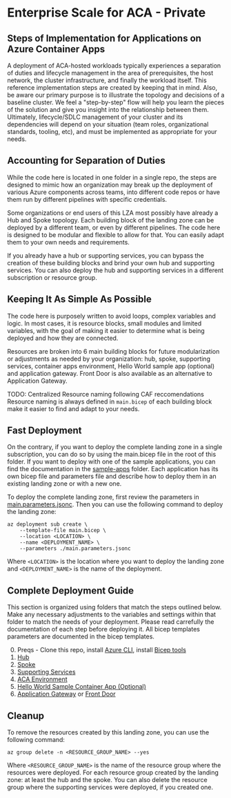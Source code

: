 # Enterprise Scale for ACA - Private 

## Steps of Implementation for Applications on Azure Container Apps

A deployment of ACA-hosted workloads typically experiences a separation of duties and lifecycle management in the area of prerequisites, the host network, the cluster infrastructure, and finally the workload itself. This reference implementation steps are created by keeping that in mind. Also, be aware our primary purpose is to illustrate the topology and decisions of a baseline cluster. We feel a "step-by-step" flow will help you learn the pieces of the solution and give you insight into the relationship between them. Ultimately, lifecycle/SDLC management of your cluster and its dependencies will depend on your situation (team roles, organizational standards, tooling, etc), and must be implemented as appropriate for your needs.

## Accounting for Separation of Duties

While the code here is located in one folder in a single repo, the steps are designed to mimic how an organization may break up the deployment of various Azure components across teams, into different code repos or have them run by different pipelines with specific credentials.

Some organizations or end users of this LZA most possibly have already a Hub and Spoke topology. Each building block of the landing zone can be deployed by a different team, or even by different pipelines. The code here is designed to be modular and flexible to allow for that. You can easily adapt them to your own needs and requirements.

If you already have a hub or supporting services, you can bypass the creation of these building blocks and brind your own hub and supporting services. You can also deploy the hub and supporting services in a different subscription or resource group.

## Keeping It As Simple As Possible

The code here is purposely written to avoid loops, complex variables and logic. In most cases, it is resource blocks, small modules and limited variables, with the goal of making it easier to determine what is being deployed and how they are connected.

Resources are broken into 6 main building blocks for future modularization or adjustments as needed by your organization: hub, spoke, supporting services, container apps environment, Hello World sample app (optional) and application gateway. Front Door is also available as an alternative to Application Gateway.

TODO: Centralized Resource naming following CAF reccomendations
Resource naming is always defined in `main.bicep` of each building block make it easier to find and adapt to your needs.

## Fast Deployment

On the contrary, if you want to deploy the complete landing zone in a single subscription, you can do so by using the main.bicep file in the root of this folder. If you want to deploy with one of the sample applications, you can find the documentation in the [sample-apps](./sample-apps) folder. Each application has its own bicep file and parameters file and describe how to deploy them in an existing landing zone or with a new one.

To deploy the complete landing zone, first review the parameters in [main.parameters.jsonc](./main.parameters.jsonc). Then you can use the following command to deploy the landing zone:

```azcli
az deployment sub create \
    --template-file main.bicep \
    --location <LOCATION> \
    --name <DEPLOYMENT_NAME> \
    --parameters ./main.parameters.jsonc
```
 Where `<LOCATION>` is the location where you want to deploy the landing zone and `<DEPLOYMENT_NAME>` is the name of the deployment.

## Complete Deployment Guide

This section is organized using folders that match the steps outlined below. Make any necessary adjustments to the variables and settings within that folder to match the needs of your deployment. Please read carrefully the documentation of each step before deploying it. All bicep templates parameters are documented in the bicep templates.

0. Preqs - Clone this repo, install [Azure CLI](https://docs.microsoft.com/en-us/cli/azure/install-azure-cli), install [Bicep tools](https://docs.microsoft.com/en-us/azure/azure-resource-manager/bicep/install)
1. [Hub](./01-hub)
2. [Spoke](./02-spoke)
3. [Supporting Services](./03-supporting-services)
4. [ACA Environment](./04-container-apps-environment)
5. [Hello World Sample Container App (Optional)](./05-hello-world-sample-app)
6. [Application Gateway](./06-application-gateway) or [Front Door](./06-azure-front-door)  

## Cleanup

To remove the resources created by this landing zone, you can use the following command:

```azcli
az group delete -n <RESOURCE_GROUP_NAME> --yes
```

Where `<RESOURCE_GROUP_NAME>` is the name of the resource group where the resources were deployed. For each resource group created by the landing zone: at least the hub and the spoke. You can also delete the resource group where the supporting services were deployed, if you created one.
